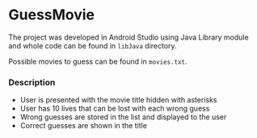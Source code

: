 # GuessMovie

The project was developed in Android Studio using Java Library module and whole code can be found in `libJava` directory.

Possible movies to guess can be found in `movies.txt`.

### Description

- User is presented with the movie title hidden with asterisks
- User has 10 lives that can be lost with each wrong guess
- Wrong guesses are stored in the list and displayed to the user
- Correct guesses are shown in the title
